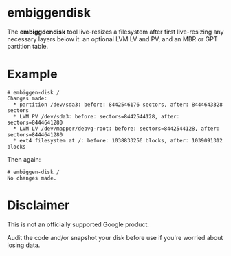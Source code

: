 # embiggendisk

The **embiggdendisk** tool live-resizes a filesystem after first live-resizing
any necessary layers below it: an optional LVM LV and PV, and an MBR or GPT
partition table.

# Example

```
# embiggen-disk /
Changes made:
  * partition /dev/sda3: before: 8442546176 sectors, after: 8444643328 sectors
  * LVM PV /dev/sda3: before: sectors=8442544128, after: sectors=8444641280
  * LVM LV /dev/mapper/debvg-root: before: sectors=8442544128, after: sectors=8444641280
  * ext4 filesystem at /: before: 1038833256 blocks, after: 1039091312 blocks
```

Then again:

```
# embiggen-disk /
No changes made.
```

# Disclaimer

This is not an officially supported Google product.

Audit the code and/or snapshot your disk before use if you're worried about losing data.
